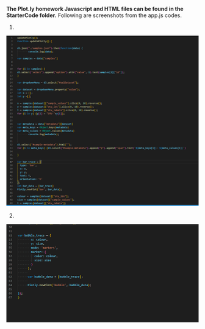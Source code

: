 **The Plot.ly homework Javascript and HTML files can be found in the StarterCode folder.**
Following are screenshots from the app.js codes.

1)

![app.js-1](Screenshots/app.js-1.PNG)

2)

![app.js-2](Screenshots/app.js-2.PNG)
